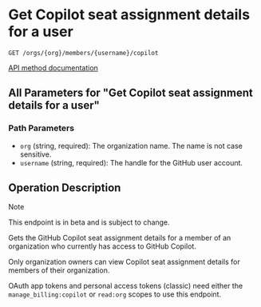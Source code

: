 # Get Copilot seat assignment details for a user

`GET /orgs/{org}/members/{username}/copilot`

[API method documentation](https://docs.github.com/rest/copilot/copilot-user-management#get-copilot-seat-assignment-details-for-a-user)

## All Parameters for "Get Copilot seat assignment details for a user"

### Path Parameters

- `org` (string, required): The organization name. The name is not case sensitive.
- `username` (string, required): The handle for the GitHub user account.

## Operation Description

> [!NOTE]
> This endpoint is in beta and is subject to change.

Gets the GitHub Copilot seat assignment details for a member of an organization who currently has access to GitHub Copilot.

Only organization owners can view Copilot seat assignment details for members of their organization.

OAuth app tokens and personal access tokens (classic) need either the `manage_billing:copilot` or `read:org` scopes to use this endpoint.
